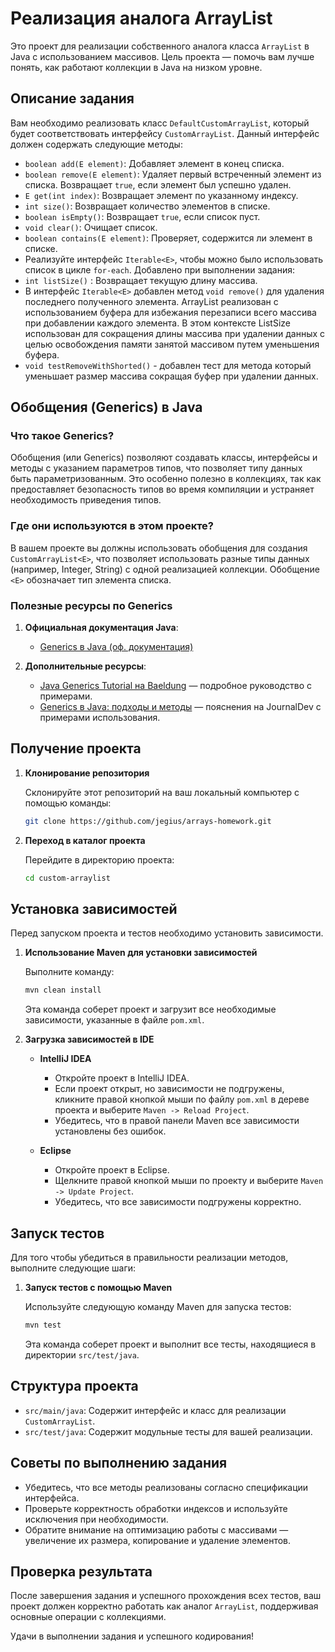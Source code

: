 # Реализация аналога ArrayList

Это проект для реализации собственного аналога класса `ArrayList` в Java с использованием массивов. Цель проекта — помочь вам лучше понять, как работают коллекции в Java на низком уровне.

## Описание задания

Вам необходимо реализовать класс `DefaultCustomArrayList`, который будет соответствовать интерфейсу `CustomArrayList`. Данный интерфейс должен содержать следующие методы:

- `boolean add(E element)`: Добавляет элемент в конец списка.
- `boolean remove(E element)`: Удаляет первый встреченный элемент из списка. Возвращает `true`, если элемент был успешно удален.
- `E get(int index)`: Возвращает элемент по указанному индексу.
- `int size()`: Возвращает количество элементов в списке.
- `boolean isEmpty()`: Возвращает `true`, если список пуст.
- `void clear()`: Очищает список.
- `boolean contains(E element)`: Проверяет, содержится ли элемент в списке.
- Реализуйте интерфейс `Iterable<E>`, чтобы можно было использовать список в цикле `for-each`.
Добавлено при выполнении задания:
- `int listSize()` : Возвращает текущую длину массива.
- В интерфейс `Iterable<E>` добавлен метод `void remove()` для удаления последнего полученного элемента.
ArrayList реализован с использованием буфера для избежания перезаписи всего массива при добавлении каждого элемента. В этом контексте ListSize использован для сокращения длины массива при удалении данных с целью освобождения памяти занятой массивом путем уменьшения буфера.
- `void testRemoveWithShorted()` - добавлен тест для метода который уменьшает размер массива сокращая буфер при удалении данных.
## Обобщения (Generics) в Java

### Что такое Generics?

Обобщения (или Generics) позволяют создавать классы, интерфейсы и методы с указанием параметров типов, что позволяет типу данных быть параметризованным. Это особенно полезно в коллекциях, так как предоставляет безопасность типов во время компиляции и устраняет необходимость приведения типов.

### Где они используются в этом проекте?

В вашем проекте вы должны использовать обобщения для создания `CustomArrayList<E>`, что позволяет использовать разные типы данных (например, Integer, String) с одной реализацией коллекции. Обобщение `<E>` обозначает тип элемента списка.

### Полезные ресурсы по Generics

1. **Официальная документация Java**:
   - [Generics в Java (оф. документация)](https://docs.oracle.com/javase/tutorial/extra/generics/)

2. **Дополнительные ресурсы**:
   - [Java Generics Tutorial на Baeldung](https://www.baeldung.com/java-generics) — подробное руководство с примерами.
   - [Generics в Java: подходы и методы](https://www.journaldev.com/1663/java-generics-example-method-class-interface) — пояснения на JournalDev с примерами использования.

## Получение проекта

1. **Клонирование репозитория**

   Склонируйте этот репозиторий на ваш локальный компьютер с помощью команды:

   ```bash
   git clone https://github.com/jegius/arrays-homework.git
   ```

2. **Переход в каталог проекта**

   Перейдите в директорию проекта:

   ```bash
   cd custom-arraylist
   ```

## Установка зависимостей

Перед запуском проекта и тестов необходимо установить зависимости.

1. **Использование Maven для установки зависимостей**

   Выполните команду:

   ```bash
   mvn clean install
   ```

   Эта команда соберет проект и загрузит все необходимые зависимости, указанные в файле `pom.xml`.

2. **Загрузка зависимостей в IDE**

   - **IntelliJ IDEA**
      - Откройте проект в IntelliJ IDEA.
      - Если проект открыт, но зависимости не подгружены, кликните правой кнопкой мыши по файлу `pom.xml` в дереве проекта и выберите `Maven -> Reload Project`.
      - Убедитесь, что в правой панели Maven все зависимости установлены без ошибок.

   - **Eclipse**
      - Откройте проект в Eclipse.
      - Щелкните правой кнопкой мыши по проекту и выберите `Maven -> Update Project`.
      - Убедитесь, что все зависимости подгружены корректно.

## Запуск тестов

Для того чтобы убедиться в правильности реализации методов, выполните следующие шаги:

1. **Запуск тестов с помощью Maven**

   Используйте следующую команду Maven для запуска тестов:

   ```bash
   mvn test
   ```

   Эта команда соберет проект и выполнит все тесты, находящиеся в директории `src/test/java`.

## Структура проекта

- `src/main/java`: Содержит интерфейс и класс для реализации `CustomArrayList`.
- `src/test/java`: Содержит модульные тесты для вашей реализации.

## Советы по выполнению задания

- Убедитесь, что все методы реализованы согласно спецификации интерфейса.
- Проверьте корректность обработки индексов и используйте исключения при необходимости.
- Обратите внимание на оптимизацию работы с массивами — увеличение их размера, копирование и удаление элементов.

## Проверка результата

После завершения задания и успешного прохождения всех тестов, ваш проект должен корректно работать как аналог `ArrayList`, поддерживая основные операции с коллекциями.

Удачи в выполнении задания и успешного кодирования!
